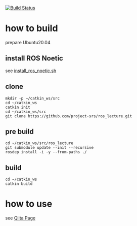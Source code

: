 [![Build Status](https://travis-ci.org/project-srs/ros_lecture.svg?branch=master)](https://travis-ci.org/project-srs/ros_lecture)

# how to build
prepare Ubuntu20.04

## install ROS Noetic

see [install_ros_noetic.sh](install/install_ros_noetic.sh)

## clone

```shell
mkdir -p ~/catkin_ws/src
cd ~/catkin_ws
catkin init
cd ~/catkin_ws/src
git clone https://github.com/project-srs/ros_lecture.git
```

## pre build

```shell
cd ~/catkin_ws/src/ros_lecture
git submodule update --init --recursive
rosdep install -i -y --from-paths ./
```

## build

```shell
cd ~/catkin_ws
catkin build
```

# how to use

see [Qiita Page](https://qiita.com/srs/items/5f44440afea0eb616b4a)

